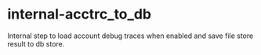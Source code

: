 # internal-acctrc_to_db

Internal step to load account debug traces when enabled and save file store result to db store.
